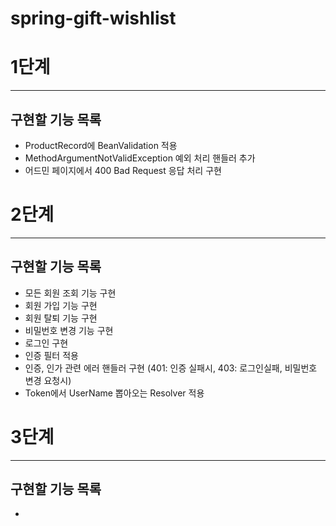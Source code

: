 # spring-gift-wishlist

# 1단계
***
## 구현할 기능 목록
- ProductRecord에 BeanValidation 적용
- MethodArgumentNotValidException 예외 처리 핸들러 추가
- 어드민 페이지에서 400 Bad Request 응답 처리 구현

# 2단계
***
## 구현할 기능 목록
- 모든 회원 조회 기능 구현
- 회원 가입 기능 구현
- 회원 탈퇴 기능 구현
- 비밀번호 변경 기능 구현
- 로그인 구현
- 인증 필터 적용
- 인증, 인가 관련 에러 핸들러 구현 (401: 인증 실패시, 403: 로그인실패, 비밀번호 변경 요청시)
- Token에서 UserName 뽑아오는 Resolver 적용

# 3단계
***
## 구현할 기능 목록
- 

